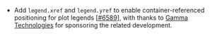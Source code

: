- Add `legend.xref` and `legend.yref` to enable container-referenced positioning for plot legends [[#6589](https://github.com/plotly/plotly.js/pull/6589)], with thanks to [Gamma Technologies](https://www.gtisoft.com/) for sponsoring the related development.